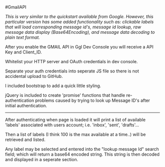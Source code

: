 #GmailAPI

*This is very similar to the quickstart available from Google. However, this particular version has some added functionality such as: clickable labels that will load corresponding message id's, message id lookup, raw message data display (Base64Encoding), and message data decoding to plain text format.*
 
After you enable the GMAIL API in Ggl Dev Console you will receive a API Key and Client_ID.

Whitelist your HTTP server and OAuth credentials in dev console.

Separate your auth credentials into seperate JS file so there is not accidental upload to GitHub.

I included bootstrap to add a quick little styling.

jQuery is included to create 'promise' functions that handle re-authentication problems caused by trying to look up Message ID's after initial authentication.

---------------------------------------

After authenticating when page is loaded it will print a list of available 'labels' associated with users account; i.e. 'inbox', 'sent', 'drafts'...


Then a list of labels (I think 100 is the max available at a time..) will be retrieved and listed.

Any label may be selected and entered into the "lookup message Id" search field; which will return a base64 encoded string.
This string is then decoded and displayed in a seperate section.

